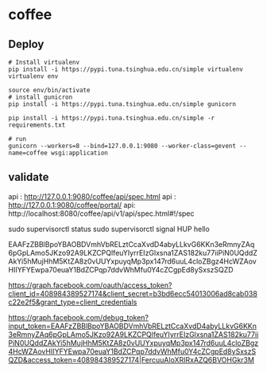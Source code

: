 # coffee

## Deploy

```shell
# Install virtualenv
pip install -i https://pypi.tuna.tsinghua.edu.cn/simple virtualenv
virtualenv env

source env/bin/activate
# install gunicron
pip install -i https://pypi.tuna.tsinghua.edu.cn/simple gunicorn

pip install -i https://pypi.tuna.tsinghua.edu.cn/simple -r requirements.txt

# run
gunicorn --workers=8 --bind=127.0.0.1:9080 --worker-class=gevent --name=coffee wsgi:application

```

## validate

api : http://127.0.0.1:9080/coffee/api/spec.html
api : http://127.0.0.1:9080/coffee/portal/
api: http://localhost:8080/coffee/api/v1/api/spec.html#!/spec

sudo supervisorctl status
sudo supervisorctl signal HUP hello

EAAFzZBBlBpoYBAOBDVmhVbRELztCcaXvdD4abyLLkvG6KKn3eRmnyZAq6pGpLAmo5JKzo92A9LKZCPQlfeuYIyrrEIzGlxsna1ZAS182ku77iiPiN0UQddZAkYi5hMujHhM5KtZA8z0vUUYxpuyqMp3px147rd6uuL4cloZBgz4HcWZAovHIIYFYEwpa70euaY1BdZCPqp7ddvWhMfu0Y4cZCgpEd8ySxszSQZD

https://graph.facebook.com/oauth/access_token?client_id=408984389527174&client_secret=b3bd6ecc54013006ad8cab038c22e2f5&grant_type=client_credentials

https://graph.facebook.com/debug_token?input_token=EAAFzZBBlBpoYBAOBDVmhVbRELztCcaXvdD4abyLLkvG6KKn3eRmnyZAq6pGpLAmo5JKzo92A9LKZCPQlfeuYIyrrEIzGlxsna1ZAS182ku77iiPiN0UQddZAkYi5hMujHhM5KtZA8z0vUUYxpuyqMp3px147rd6uuL4cloZBgz4HcWZAovHIIYFYEwpa70euaY1BdZCPqp7ddvWhMfu0Y4cZCgpEd8ySxszSQZD&access_token=408984389527174|FercuuAloXRIRxAZQ6BVOHGkr3M